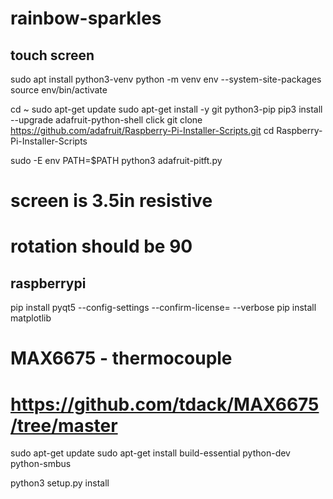 # rainbow-sparkles

## touch screen
sudo apt install python3-venv
python -m venv env --system-site-packages
source env/bin/activate

cd ~
sudo apt-get update
sudo apt-get install -y git python3-pip
pip3 install --upgrade adafruit-python-shell click
git clone https://github.com/adafruit/Raspberry-Pi-Installer-Scripts.git
cd Raspberry-Pi-Installer-Scripts

sudo -E env PATH=$PATH python3 adafruit-pitft.py
# screen is 3.5in resistive
# rotation should be 90


## raspberrypi
pip install pyqt5 --config-settings --confirm-license= --verbose
pip install matplotlib


# MAX6675 - thermocouple

# https://github.com/tdack/MAX6675/tree/master

sudo apt-get update
sudo apt-get install build-essential python-dev python-smbus

python3 setup.py install


